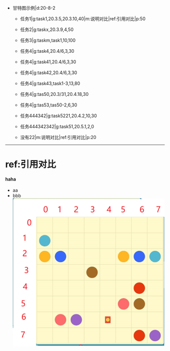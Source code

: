 - 甘特图示例|d:20-8-2
	- 任务1|g:task1,20.3.5,20.3.10,40|m:说明对比|ref:引用对比|p:50
	- 任务2|g:taskx,20.3.9,4,50
	- 任务3|g:taskm,task1,10,100
	- 任务4|g:task4,20.4/6,3,30
	- 任务4|g:task41,20.4/6,3,30
	- 任务4|g:task42,20.4/6,3,30
	- 任务4|g:task43,task1-3,13,80
	
	
	- 任务4|g:tas50,20.3/31,20.4.18,30
	- 任务4|g:tas53,tas50-2,6,30
	- 任务444342|g:task5221,20.4.2,10,30
	- 任务444342342|g:task51,20.5.1,2,0
	- 没有22|m:说明对比|ref:引用对比|p:20


***
# ref:引用对比
#### haha
- aa
- bbb
![ball.png](./imgs/ball.png)